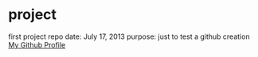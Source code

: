 project
=======

first project repo
date: July 17, 2013
purpose: just to test a github creation
<a href="https://github.com/nejma">My Github Profile</a>
